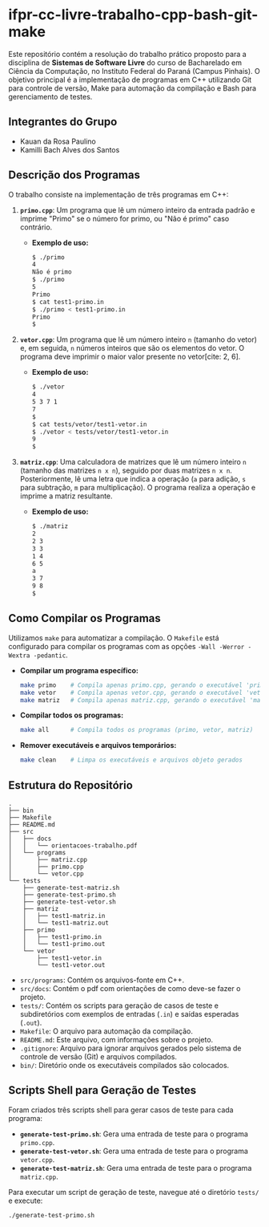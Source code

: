 # ifpr-cc-livre-trabalho-cpp-bash-git-make

Este repositório contém a resolução do trabalho prático proposto para a disciplina de **Sistemas de Software Livre** do curso de Bacharelado em Ciência da Computação, no Instituto Federal do Paraná (Campus Pinhais). O objetivo principal é a implementação de programas em C++ utilizando Git para controle de versão, Make para automação da compilação e Bash para gerenciamento de testes.

## Integrantes do Grupo

* Kauan da Rosa Paulino
* Kamilli Bach Alves dos Santos

## Descrição dos Programas

O trabalho consiste na implementação de três programas em C++:

1.  **`primo.cpp`**: Um programa que lê um número inteiro da entrada padrão e imprime "Primo" se o número for primo, ou "Não é primo" caso contrário.
    * **Exemplo de uso:**
        ```bash
        $ ./primo
        4
        Não é primo
        $ ./primo
        5
        Primo
        $ cat test1-primo.in
        $ ./primo < test1-primo.in
        Primo
        $
        ```

2.  **`vetor.cpp`**: Um programa que lê um número inteiro `n` (tamanho do vetor) e, em seguida, `n` números inteiros que são os elementos do vetor. O programa deve imprimir o maior valor presente no vetor[cite: 2, 6].
    * **Exemplo de uso:**
        ```bash
        $ ./vetor
        4
        5 3 7 1
        7
        $
        $ cat tests/vetor/test1-vetor.in
        $ ./vetor < tests/vetor/test1-vetor.in
        9
        $
        ```

3.  **`matriz.cpp`**: Uma calculadora de matrizes que lê um número inteiro `n` (tamanho das matrizes `n x n`), seguido por duas matrizes `n x n`. Posteriormente, lê uma letra que indica a operação (`a` para adição, `s` para subtração, `m` para multiplicação). O programa realiza a operação e imprime a matriz resultante.
    * **Exemplo de uso:**
        ```bash
        $ ./matriz
        2
        2 3
        3 3
        1 4
        6 5
        a
        3 7
        9 8
        $
        ```

## Como Compilar os Programas

Utilizamos `make` para automatizar a compilação. O `Makefile` está configurado para compilar os programas com as opções `-Wall -Werror -Wextra -pedantic`.

* **Compilar um programa específico:**
    ```bash
    make primo    # Compila apenas primo.cpp, gerando o executável 'primo'
    make vetor    # Compila apenas vetor.cpp, gerando o executável 'vetor'
    make matriz   # Compila apenas matriz.cpp, gerando o executável 'matriz'
    ```

* **Compilar todos os programas:**
    ```bash
    make all      # Compila todos os programas (primo, vetor, matriz)
    ```

* **Remover executáveis e arquivos temporários:**
    ```bash
    make clean    # Limpa os executáveis e arquivos objeto gerados
    ```

## Estrutura do Repositório
```
.
├── bin
├── Makefile
├── README.md
├── src
│   ├── docs
│   │   └── orientacoes-trabalho.pdf
│   └── programs
│       ├── matriz.cpp
│       ├── primo.cpp
│       └── vetor.cpp
└── tests
    ├── generate-test-matriz.sh
    ├── generate-test-primo.sh
    ├── generate-test-vetor.sh
    ├── matriz
    │   ├── test1-matriz.in
    │   └── test1-matriz.out
    ├── primo
    │   ├── test1-primo.in
    │   └── test1-primo.out
    └── vetor
        ├── test1-vetor.in
        └── test1-vetor.out

```

* `src/programs`: Contém os arquivos-fonte em C++.
* `src/docs`: Contém o pdf com orientações de como deve-se fazer o projeto.
* `tests/`: Contém os scripts para geração de casos de teste e subdiretórios com exemplos de entradas (`.in`) e saídas esperadas (`.out`).
* `Makefile`: O arquivo para automação da compilação.
* `README.md`: Este arquivo, com informações sobre o projeto.
* `.gitignore`: Arquivo para ignorar arquivos gerados pelo sistema de controle de versão (Git) e arquivos compilados.
* `bin/`: Diretório onde os executáveis compilados são colocados.

## Scripts Shell para Geração de Testes

Foram criados três scripts shell para gerar casos de teste para cada programa:

* **`generate-test-primo.sh`**: Gera uma entrada de teste para o programa `primo.cpp`.
* **`generate-test-vetor.sh`**: Gera uma entrada de teste para o programa `vetor.cpp`.
* **`generate-test-matriz.sh`**: Gera uma entrada de teste para o programa `matriz.cpp`.

Para executar um script de geração de teste, navegue até o diretório `tests/` e execute:

```bash
./generate-test-primo.sh
